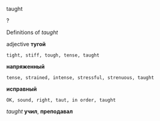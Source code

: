 taught

?


Definitions of _taught_

adjective
**тугой**

    tight, stiff, tough, tense, taught
**напряженный**

    tense, strained, intense, stressful, strenuous, taught
**исправный**

    OK, sound, right, taut, in order, taught

_taught_
**учил**, **преподавал**